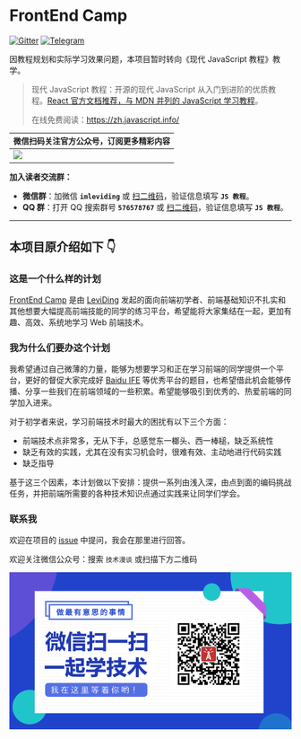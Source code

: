 # FrontEnd Camp

[![Gitter](https://badges.gitter.im/zh-javascript-info/community.svg)](https://gitter.im/zh-javascript-info/community?utm_source=badge&utm_medium=badge&utm_campaign=pr-badge)
[![Telegram](https://img.shields.io/badge/chat-Telegram-blue.svg)](https://t.me/TheModernJavaScriptTutorial)

因教程规划和实际学习效果问题，本项目暂时转向《现代 JavaScript 教程》教学。

> 现代 JavaScript 教程：开源的现代 JavaScript 从入门到进阶的优质教程。[React 官方文档推荐，与 MDN 并列的 JavaScript 学习教程](https://zh-hans.reactjs.org/docs/getting-started.html#javascript-resources)。
>
> 在线免费阅读：https://zh.javascript.info/

| 微信扫码关注官方公众号，订阅更多精彩内容 |
|-|
| <img src="https://user-images.githubusercontent.com/26959437/64488661-0e0d2c00-d27d-11e9-82cd-751f65346617.jpg" width="500px;" /> |

**加入读者交流群：**

- **微信群**：加微信 **`imleviding`** 或 [扫二维码](https://user-images.githubusercontent.com/26959437/64596211-0fa63380-d3e6-11e9-983d-bd788ffe2370.jpg)，验证信息填写 **`JS 教程`**。
- **QQ 群**：打开 QQ 搜索群号 **`576578767`** 或 [扫二维码](https://user-images.githubusercontent.com/26959437/64609229-12f9e900-d3ff-11e9-96e8-147335f5e264.jpg)，验证信息填写 **`JS 教程`**。

---

## 本项目原介绍如下 👇 

### 这是一个什么样的计划

[FrontEnd Camp](https://github.com/leviding/fed-camp/) 是由 [LeviDing](https://github.com/leviding) 发起的面向前端初学者、前端基础知识不扎实和其他想要大幅提高前端技能的同学的练习平台，希望能将大家集结在一起，更加有趣、高效、系统地学习 Web 前端技术。

### 我为什么们要办这个计划

我希望通过自己微薄的力量，能够为想要学习和正在学习前端的同学提供一个平台，更好的督促大家完成好 [Baidu IFE](http://ife.baidu.com/) 等优秀平台的题目，也希望借此机会能够传播、分享一些我们在前端领域的一些积累。希望能够吸引到优秀的、热爱前端的同学加入进来。

对于初学者来说，学习前端技术时最大的困扰有以下三个方面：

- 前端技术点非常多，无从下手，总感觉东一榔头、西一棒槌，缺乏系统性
- 缺乏有效的实践，尤其在没有实习机会时，很难有效、主动地进行代码实践
- 缺乏指导

基于这三个因素，本计划做以下安排：提供一系列由浅入深，由点到面的编码挑战任务，并把前端所需要的各种技术知识点通过实践来让同学们学会。

### 联系我

欢迎在项目的 <a href="https://github.com/leviding/fed-camp/issues" target="_blank">issue</a> 中提问，我会在那里进行回答。

欢迎关注微信公众号：搜索 `技术漫谈` 或扫描下方二维码

![微信公众号：技术漫谈](images/wechatpub.jpg)


<!--

# FE Camp 介绍

手机访问的同学不要忘记请点击下方的“View all of README.md”查看完整信息。

## 这是一个什么样的计划

[FE Camp](https://github.com/leviding/fe-camp/) 是由 [LeviDing](https://github.com/leviding) 发起的面向前端初学者、前端基础知识不扎实和其他想要大幅提高前端技能的同学的练习平台，希望能将大家集结在一起，更加有趣、高效、系统地学习 Web 前端技术。

<br />

## 我为什么们要办这个计划

我希望通过自己微薄的力量能够为想要学习和正在学习前端的同学提供一个平台，更好的督促大家完成好 [Baidu IFE](http://ife.baidu.com/) 等优秀平台的题目，也希望借此机会能够传播、分享一些我们在前端领域的一些积累。希望能够吸引到优秀的、热爱前端的同学加入进来。

对于初学者来说，学习前端技术时最大的困扰有以下三个方面：

- 前端技术点非常多，无从下手，总感觉东一榔头、西一棒槌，缺乏系统性
- 缺乏有效的实践，尤其在没有实习机会时，很难有效、主动地进行代码实践
- 缺乏指导

基于这三个因素，本计划做以下安排：提供一系列由浅入深，由点到面的编码挑战任务，并把前端所需要的各种技术知识点通过实践来让同学们学会。同时，我们会安排大家的学习交流，分享学习心得同时交流学习难点。QQ 群号：`637481811`。

<br />

## 参与方式

按照以下几个步骤即可成功参与进来：

1. 点击 [Star](https://github.com/leviding/fe-camp/wiki) 或 [Watch](https://github.com/leviding/fe-camp/subscription) 关注项目动态。

2. 如需在线交流，欢迎加入 QQ 交流群：637481811；

3. 打开题目仓库，在[题目列表](https://github.com/leviding/fe-camp/)按照你的个人情况自行选择需要做的题目，但是我建议从头做起，把前端基础知识打好；

4. 选好题目后自行完成题目，需要交流则欢迎加入 QQ 群等。题目完成后自行将代码传至自己的仓库（不要传至 FE-Camp 仓库）。之后在 [Issues](https://github.com/leviding/fe-camp/issues) 下找到对应的作业提交 Issues，将你对应题目的代码链接和效果预览链接提交到对应的 Issues 中即可；

5. 作业提交之后，管理员会对你的题目完成情况进行审核，希望大家对自己负责，认真完成题目。

<br />

## 其他

更多内容参见本项目的 [Wiki](https://github.com/leviding/fe-camp/wiki)。

<br />

## 联系我

欢迎在项目的 <a href="https://github.com/leviding/fe-camp/issues" target="_blank">issue</a> 中提问，我会在那里进行回答。

欢迎加入 QQ 讨论群：`637481811` 。

欢迎关注微信公众号：搜索 `leviding` 或扫描下方二维码

![微信公众号：LeviDing](asset/weixin.jpg)

<br />

## Copyright

Copyright @ [FE Camp](https://github.com/leviding/fe-camp/).
<br />本项目部分题目整理其他平台，凡来自其他平台的题目均作了版权说明，版权归原作者所有。

-->
